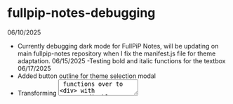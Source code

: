 # fullpip-notes-debugging

06/10/2025
- Currently debugging dark mode for FullPiP Notes, will be updating on main fullpip-notes repository when I fix the manifest.js file for theme adaptation.
06/15/2025 
-Testing bold and italic functions for the textbox
06/17/2025 
- Added button outline for theme selection modal
- Transforming <textarea> functions over to <div> with contenteditable = True
- Need to fix:
  1. Bullet Point functionality (adds phantom bullet after 2 Enters)
  2. Title and newline issue (immediately under new line instead of 1 more)
  3. Need to adapt format buttons to reflect area where the format is applied (currently works if is at end of line but button remains the same 
